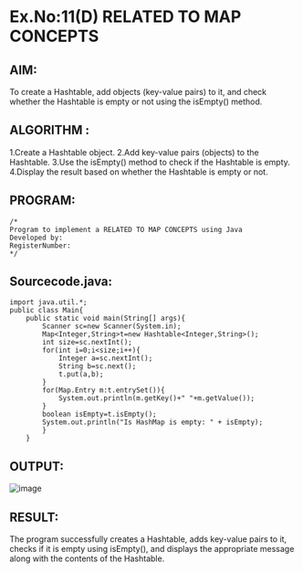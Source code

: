 # Ex.No:11(D) RELATED TO MAP CONCEPTS

## AIM:
To create a Hashtable, add objects (key-value pairs) to it, and check whether the Hashtable is empty or not using the isEmpty() method.
## ALGORITHM :
1.Create a Hashtable object.
2.Add key-value pairs (objects) to the Hashtable.
3.Use the isEmpty() method to check if the Hashtable is empty.
4.Display the result based on whether the Hashtable is empty or not.



## PROGRAM:
 ```
/*
Program to implement a RELATED TO MAP CONCEPTS using Java
Developed by: 
RegisterNumber:  
*/
```

## Sourcecode.java:
```
import java.util.*;
public class Main{
    public static void main(String[] args){
        Scanner sc=new Scanner(System.in);
        Map<Integer,String>t=new Hashtable<Integer,String>();
        int size=sc.nextInt();
        for(int i=0;i<size;i++){
            Integer a=sc.nextInt();
            String b=sc.next();
            t.put(a,b);
        }
        for(Map.Entry m:t.entrySet()){
            System.out.println(m.getKey()+" "+m.getValue());
        }
        boolean isEmpty=t.isEmpty();
        System.out.println("Is HashMap is empty: " + isEmpty);
        }
    }
```





## OUTPUT:
![image](https://github.com/user-attachments/assets/0536940b-87fc-4aca-8c20-8a537b1a900b)



## RESULT:
The program successfully creates a Hashtable, adds key-value pairs to it, checks if it is empty using isEmpty(), and displays the appropriate message along with the contents of the Hashtable.
